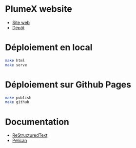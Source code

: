 PlumeX website
==============

- [Site web](https://plumexlyon.github.io/)
- [Dépôt](https://github.com/plumexlyon/)

Déploiement en local
====================

```bash
make html
make serve
```

Déploiement sur Github Pages
============================

```bash
make publish
make github
```

Documentation
=============

- [ReStructuredText](https://www.sphinx-doc.org/en/master/usage/restructuredtext/basics.html)
- [Pelican](https://docs.getpelican.com/en/stable/)


